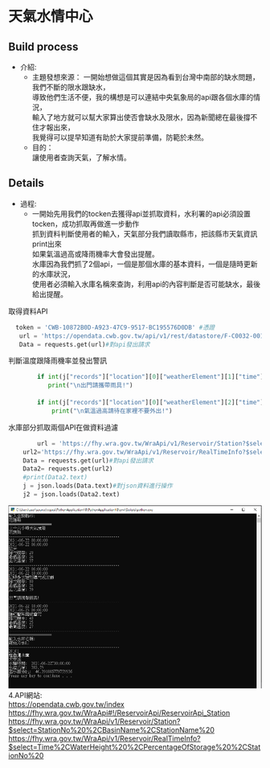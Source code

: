 # 天氣水情中心
## Build process
* 介紹:  
  * 主題發想來源：
  一開始想做這個其實是因為看到台灣中南部的缺水問題，我們不斷的限水跟缺水，  
  導致他們生活不便，我的構想是可以連結中央氣象局的api跟各個水庫的情況，  
  輸入了地方就可以幫大家算出使否會缺水及限水，因為新聞總在最後撐不住才報出來，  
  我覺得可以提早知道有助於大家提前準備，防範於未然。
  * 目的：  
  讓使用者查詢天氣，了解水情。  

## Details  
* 過程:
  * 一開始先用我們的tocken去獲得api並抓取資料，水利署的api必須設置tocken，成功抓取再做進一步動作  
  抓到資料判斷使用者的輸入，天氣部分我們讀取縣市，把該縣市天氣資訊print出來  
  如果氣溫過高或降雨機率大會發出提醒。  
  水庫因為我們抓了2個api，一個是那個水庫的基本資料，一個是隨時更新的水庫狀況，  
  使用者必須輸入水庫名稱來查詢，利用api的內容判斷是否可能缺水，最後給出提醒。  
  
取得資料API
 ```python
   token = 'CWB-10872B0D-A923-47C9-9517-BC195576D0DB' #憑證
    url = 'https://opendata.cwb.gov.tw/api/v1/rest/datastore/F-C0032-001?Authorization=' + token + '&format=JSON&locationName=' + str(city)#取得api
    Data = requests.get(url)#對api發出請求
   ```
   
判斷溫度跟降雨機率並發出警訊  
```python
        if int(j["records"]["location"][0]["weatherElement"][1]["time"][i]["parameter"]["parameterName"])>=50:
           print("\n出門請攜帶雨具!")

        if int(j["records"]["location"][0]["weatherElement"][2]["time"][i]["parameter"]["parameterName"]) >=27:
            print("\n氣溫過高請待在家裡不要外出!")
   ```
   
水庫部分抓取兩個API在做資料過濾  
```python
        url = 'https://fhy.wra.gov.tw/WraApi/v1/Reservoir/Station?$select=StationNo%20%2CBasinName%2CStationName%20'
    url2='https://fhy.wra.gov.tw/WraApi/v1/Reservoir/RealTimeInfo?$select=Time%2CWaterHeight%20%2CPercentageOfStorage%20%2CStationNo%20'
    Data = requests.get(url)#對api發出請求
    Data2= requests.get(url2)
    #print(Data2.text)
    j = json.loads(Data.text)#對json資料進行操作
    j2 = json.loads(Data2.text)
   ```
![image](https://github.com/loli-000/final-project/blob/main/%E6%93%B7%E5%8F%96.PNG)  
4.API網站:  
https://opendata.cwb.gov.tw/index  
https://fhy.wra.gov.tw/WraApi#!/ReservoirApi/ReservoirApi_Station  
https://fhy.wra.gov.tw/WraApi/v1/Reservoir/Station?$select=StationNo%20%2CBasinName%2CStationName%20  
https://fhy.wra.gov.tw/WraApi/v1/Reservoir/RealTimeInfo?$select=Time%2CWaterHeight%20%2CPercentageOfStorage%20%2CStationNo%20  
